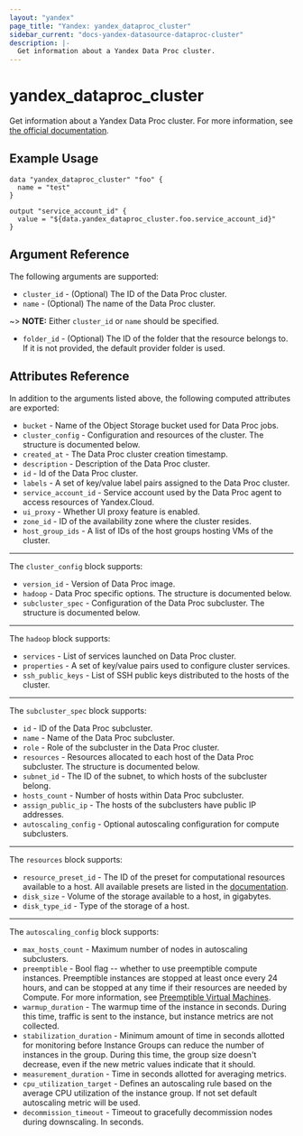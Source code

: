 ```yaml
---
layout: "yandex"
page_title: "Yandex: yandex_dataproc_cluster"
sidebar_current: "docs-yandex-datasource-dataproc-cluster"
description: |-
  Get information about a Yandex Data Proc cluster.
---
```


# yandex\_dataproc\_cluster

Get information about a Yandex Data Proc cluster. For more information, see [the official documentation](https://cloud.yandex.com/docs/data-proc/).

## Example Usage

```hcl
data "yandex_dataproc_cluster" "foo" {
  name = "test"
}

output "service_account_id" {
  value = "${data.yandex_dataproc_cluster.foo.service_account_id}"
}
```

## Argument Reference

The following arguments are supported:

* `cluster_id` - (Optional) The ID of the Data Proc cluster.
* `name` - (Optional) The name of the Data Proc cluster.

~> **NOTE:** Either `cluster_id` or `name` should be specified.

* `folder_id` - (Optional) The ID of the folder that the resource belongs to. If it is not provided, the default provider folder is used.

## Attributes Reference

In addition to the arguments listed above, the following computed attributes are exported:

* `bucket` - Name of the Object Storage bucket used for Data Proc jobs.
* `cluster_config` - Configuration and resources of the cluster. The structure is documented below.
* `created_at` - The Data Proc cluster creation timestamp.
* `description` - Description of the Data Proc cluster.
* `id` - Id of the Data Proc cluster.
* `labels` - A set of key/value label pairs assigned to the Data Proc cluster.
* `service_account_id` - Service account used by the Data Proc agent to access resources of Yandex.Cloud.
* `ui_proxy` - Whether UI proxy feature is enabled.
* `zone_id` - ID of the availability zone where the cluster resides.
* `host_group_ids` - A list of IDs of the host groups hosting VMs of the cluster.

---

The `cluster_config` block supports:

* `version_id` - Version of Data Proc image.
* `hadoop` - Data Proc specific options. The structure is documented below.
* `subcluster_spec` - Configuration of the Data Proc subcluster. The structure is documented below.

---

The `hadoop` block supports:

* `services` - List of services launched on Data Proc cluster.
* `properties` - A set of key/value pairs used to configure cluster services.
* `ssh_public_keys` - List of SSH public keys distributed to the hosts of the cluster.

---

The `subcluster_spec` block supports:

* `id` - ID of the Data Proc subcluster.
* `name` - Name of the Data Proc subcluster.
* `role` - Role of the subcluster in the Data Proc cluster.
* `resources` - Resources allocated to each host of the Data Proc subcluster. The structure is documented below.
* `subnet_id` - The ID of the subnet, to which hosts of the subcluster belong.
* `hosts_count` - Number of hosts within Data Proc subcluster.
* `assign_public_ip` - The hosts of the subclusters have public IP addresses.
* `autoscaling_config` - Optional autoscaling configuration for compute subclusters.

---

The `resources` block supports:

* `resource_preset_id` - The ID of the preset for computational resources available to a host. All available presets are listed in the [documentation](https://cloud.yandex.com/docs/data-proc/concepts/instance-types).
* `disk_size` - Volume of the storage available to a host, in gigabytes.
* `disk_type_id` - Type of the storage of a host.

---

The `autoscaling_config` block supports:

* `max_hosts_count` - Maximum number of nodes in autoscaling subclusters.
* `preemptible` - Bool flag -- whether to use preemptible compute instances. Preemptible instances are stopped at least once every 24 hours, and can be stopped at any time if their resources are needed by Compute. For more information, see [Preemptible Virtual Machines](https://cloud.yandex.com/docs/compute/concepts/preemptible-vm).
* `warmup_duration` - The warmup time of the instance in seconds. During this time, traffic is sent to the instance, but instance metrics are not collected.
* `stabilization_duration` - Minimum amount of time in seconds allotted for monitoring before Instance Groups can reduce the number of instances in the group. During this time, the group size doesn't decrease, even if the new metric values indicate that it should.
* `measurement_duration` - Time in seconds allotted for averaging metrics.
* `cpu_utilization_target` - Defines an autoscaling rule based on the average CPU utilization of the instance group. If not set default autoscaling metric will be used.
* `decommission_timeout` - Timeout to gracefully decommission nodes during downscaling. In seconds.
